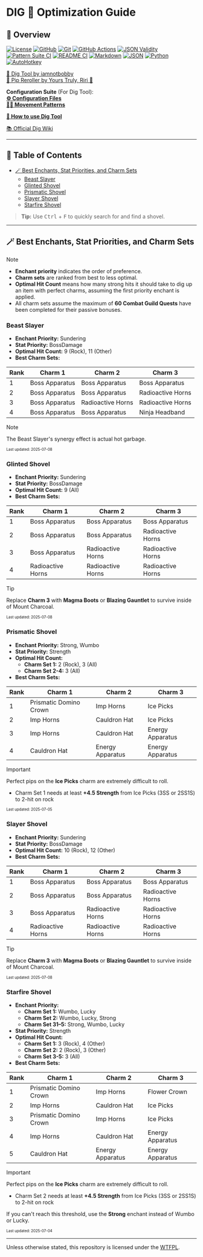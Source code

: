 # DIG 💛 Optimization Guide

## 🔗 Overview

[![License][shield-license]][link-license]
[![GitHub][shield-github]][link-github]
[![Git][shield-git]][link-git]
[![GitHub Actions][shield-ghactions]][link-ghactions]
[![JSON Validity][shield-json-validate]][link-json-validate]
[![Pattern Suite CI][shield-pattern-suite-ci]][link-pattern-suite-ci]
[![README CI][shield-readme-ci]][link-readme-ci]
[![Markdown][shield-md]][link-md]
[![JSON][shield-json]][link-json]
[![Python][shield-python]][link-python]
[![AutoHotkey][shield-autohotkey]][link-autohotkey]

[🥄 Dig Tool by iamnotbobby](https://github.com/iamnotbobby/dig-tool)  
[🔁 Pip Reroller by Yours Truly, Riri 💝](https://github.com/AlinaWan/pip-reroller)  

**Configuration Suite** (For Dig Tool):  
[**⚙️ Configuration Files**](KC-Config-Suite/)  
[**🚶‍➡️ Movement Patterns**](KC-Config-Suite/Pattern_Suite/)  

[**📖 How to use Dig Tool**](docs/USAGE.md)

[📚 Official Dig Wiki](https://digtionary.org/wiki/Main_Page)

---

## 📖 Table of Contents

<!-- START doctoc generated TOC please keep comment here to allow auto update -->
<!-- DON'T EDIT THIS SECTION, INSTEAD RE-RUN doctoc TO UPDATE -->

- [🪄 Best Enchants, Stat Priorities, and Charm Sets](#-best-enchants-stat-priorities-and-charm-sets)
  - [Beast Slayer](#beast-slayer)
  - [Glinted Shovel](#glinted-shovel)
  - [Prismatic Shovel](#prismatic-shovel)
  - [Slayer Shovel](#slayer-shovel)
  - [Starfire Shovel](#starfire-shovel)

<!-- END doctoc generated TOC please keep comment here to allow auto update -->

> **Tip:** Use <kbd>Ctrl</kbd> + <kbd>F</kbd> to quickly search for and find a shovel.

---

<!-- DO NOT CHANGE THIS HEADER NAME WITHOUT UPDATING CI REFERENCE; CI USES THE EXACT NAME TO FIND SOS -->
## 🪄 Best Enchants, Stat Priorities, and Charm Sets

> [!NOTE]
> - **Enchant priority** indicates the order of preference.
> - **Charm sets** are ranked from best to less optimal.
> - **Optimal Hit Count** means how many strong hits it should take to dig up an item with perfect charms, assuming the first priority enchant is applied.
> - All charm sets assume the maximum of **60 Combat Guild Quests** have been completed for their passive bonuses.

<!-- DO NOT EDIT LAST UPDATED TIMESTAMPS, THEY ARE UPDATED AUTOMATICALLY ON PUSH VIA CI -->

### Beast Slayer
- **Enchant Priority:** Sundering
- **Stat Priority:** BossDamage
- **Optimal Hit Count:** 9 (Rock), 11 (Other)
- **Best Charm Sets:**

| Rank | Charm 1                | Charm 2                | Charm 3                |
|------|------------------------|------------------------|------------------------|
| 1    | Boss Apparatus         | Boss Apparatus         | Boss Apparatus         |
| 2    | Boss Apparatus         | Boss Apparatus         | Radioactive Horns      |
| 3    | Boss Apparatus         | Radioactive Horns      | Radioactive Horns      |
| 4    | Boss Apparatus         | Boss Apparatus         | Ninja Headband         |

> [!NOTE]
> The Beast Slayer's synergy effect is actual hot garbage.

<sub><sup>Last updated: 2025-07-08</sup></sub>
### Glinted Shovel
- **Enchant Priority:** Sundering
- **Stat Priority:** BossDamage
- **Optimal Hit Count:** 9 (All)
- **Best Charm Sets:**

| Rank | Charm 1                | Charm 2                | Charm 3                |
|------|------------------------|------------------------|------------------------|
| 1    | Boss Apparatus         | Boss Apparatus         | Boss Apparatus         |
| 2    | Boss Apparatus         | Boss Apparatus         | Radioactive Horns      |
| 3    | Boss Apparatus         | Radioactive Horns      | Radioactive Horns      |
| 4    | Radioactive Horns      | Radioactive Horns      | Radioactive Horns      |

> [!TIP]
> Replace **Charm 3** with **Magma Boots** or **Blazing Gauntlet** to survive inside of Mount Charcoal.

<sub><sup>Last updated: 2025-07-08</sup></sub>
### Prismatic Shovel
- **Enchant Priority:** Strong, Wumbo
- **Stat Priority:** Strength
- **Optimal Hit Count:**
  - **Charm Set 1:** 2 (Rock), 3 (All)
  - **Charm Set 2-4:** 3 (All)
- **Best Charm Sets:**

| Rank | Charm 1                | Charm 2                | Charm 3                |
|------|------------------------|------------------------|------------------------|
| 1    | Prismatic Domino Crown | Imp Horns              | Ice Picks              |
| 2    | Imp Horns              | Cauldron Hat           | Ice Picks              |
| 3    | Imp Horns              | Cauldron Hat           | Energy Apparatus       |
| 4    | Cauldron Hat           | Energy Apparatus       | Energy Apparatus       | 

> [!IMPORTANT]
> Perfect pips on the **Ice Picks** charm are extremely difficult to roll.
> - Charm Set 1 needs at least **+4.5 Strength** from Ice Picks (3SS or 2SS1S) to 2-hit on rock

<sub><sup>Last updated: 2025-07-05</sup></sub>
### Slayer Shovel
- **Enchant Priority:** Sundering
- **Stat Priority:** BossDamage
- **Optimal Hit Count:** 10 (Rock), 12 (Other)
- **Best Charm Sets:**

| Rank | Charm 1                | Charm 2                | Charm 3                |
|------|------------------------|------------------------|------------------------|
| 1    | Boss Apparatus         | Boss Apparatus         | Boss Apparatus         |
| 2    | Boss Apparatus         | Boss Apparatus         | Radioactive Horns      |
| 3    | Boss Apparatus         | Radioactive Horns      | Radioactive Horns      |
| 4    | Radioactive Horns      | Radioactive Horns      | Radioactive Horns      |

> [!TIP]
> Replace **Charm 3** with **Magma Boots** or **Blazing Gauntlet** to survive inside of Mount Charcoal.

<sub><sup>Last updated: 2025-07-08</sup></sub>
### Starfire Shovel
- **Enchant Priority:**
  - **Charm Set 1:** Wumbo, Lucky
  - **Charm Set 2:** Wumbo, Lucky, Strong
  - **Charm Set 31–5:** Strong, Wumbo, Lucky
- **Stat Priority:** Strength
- **Optimal Hit Count:**
  - **Charm Set 1:** 3 (Rock), 4 (Other)
  - **Charm Set 2:** 2 (Rock), 3 (Other)
  - **Charm Set 3-5:** 3 (All)
- **Best Charm Sets:**

| Rank | Charm 1                | Charm 2                | Charm 3                |
|------|------------------------|------------------------|------------------------|
| 1    | Prismatic Domino Crown | Imp Horns              | Flower Crown           |
| 2    | Imp Horns              | Cauldron Hat           | Ice Picks              |
| 3    | Prismatic Domino Crown | Imp Horns              | Ice Picks              |
| 4    | Imp Horns              | Cauldron Hat           | Energy Apparatus       |
| 5    | Cauldron Hat           | Energy Apparatus       | Energy Apparatus       |

> [!IMPORTANT]
> Perfect pips on the **Ice Picks** charm are extremely difficult to roll.
> - Charm Set 2 needs at least **+4.5 Strength** from Ice Picks (3SS or 2SS1S) to 2-hit on rock
>
> If you can't reach this threshold, use the **Strong** enchant instead of Wumbo or Lucky.

<sub><sup>Last updated: 2025-07-04</sup></sub>
<!-- OPTIMIZATION FOOTER -->
<!-- DO NOT MOVE OR DELETE FOOTER; CI USES IT TO FIND EOS -->

---

Unless otherwise stated, this repository is licensed under the [WTFPL](LICENSE).

<!-- Badge Variables -->
[shield-license]: https://img.shields.io/github/license/AlinaWan/kc-dig-tool-configs
[link-license]: LICENSE

[shield-github]: https://img.shields.io/badge/GitHub-%23121011.svg?logo=github&logoColor=white
[link-github]: https://github.com/

[shield-git]: https://img.shields.io/badge/Git-F05032?logo=git&logoColor=fff
[link-git]: https://git-scm.com/

[shield-ghactions]: https://img.shields.io/badge/GitHub_Actions-2088FF?logo=github-actions&logoColor=white
[link-ghactions]: https://docs.github.com/en/actions

[shield-json-validate]: https://img.shields.io/github/actions/workflow/status/AlinaWan/kc-dig-tool-configs/validate_jsons.yml?label=JSON%20Validity
[link-json-validate]: https://github.com/AlinaWan/kc-dig-tool-configs/actions/workflows/validate_jsons.yml

[shield-pattern-suite-ci]: https://img.shields.io/github/actions/workflow/status/AlinaWan/kc-dig-tool-configs/render_patterns.yml?label=Pattern%20Suite%20CI
[link-pattern-suite-ci]: https://github.com/AlinaWan/kc-dig-tool-configs/actions/workflows/render_patterns.yml

[shield-readme-ci]: https://img.shields.io/github/actions/workflow/status/AlinaWan/kc-dig-tool-configs/shovel_readme_update.yml?label=README%20CI
[link-readme-ci]: https://github.com/AlinaWan/kc-dig-tool-configs/actions/workflows/shovel_readme_update.yml

[shield-md]: https://img.shields.io/badge/Markdown-%23000000.svg?logo=markdown&logoColor=white
[link-md]: https://www.markdownguide.org/basic-syntax/

[shield-json]: https://img.shields.io/badge/JSON-000?logo=json&logoColor=fff
[link-json]: https://www.json.org/json-en.html

[shield-python]: https://img.shields.io/badge/Python-3776AB?logo=python&logoColor=fff
[link-python]: https://www.python.org/

[shield-autohotkey]: https://img.shields.io/badge/AutoHotkey-green?logo=autohotkey&logoColor=white
[link-autohotkey]: https://www.autohotkey.com/

